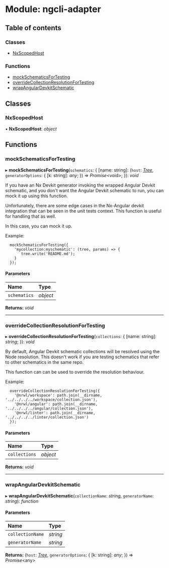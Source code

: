 # Module: ngcli-adapter

## Table of contents

### Classes

- [NxScopedHost](../../angular/nx-devkit/ngcli_adapter#nxscopedhost)

### Functions

- [mockSchematicsForTesting](../../angular/nx-devkit/ngcli_adapter#mockschematicsfortesting)
- [overrideCollectionResolutionForTesting](../../angular/nx-devkit/ngcli_adapter#overridecollectionresolutionfortesting)
- [wrapAngularDevkitSchematic](../../angular/nx-devkit/ngcli_adapter#wrapangulardevkitschematic)

## Classes

### NxScopedHost

• **NxScopedHost**: _object_

## Functions

### mockSchematicsForTesting

▸ **mockSchematicsForTesting**(`schematics`: { [name: string]: (`host`: [_Tree_](../../angular/nx-devkit/index#tree), `generatorOptions`: { [k: string]: _any_; }) => _Promise_<void\>; }): _void_

If you have an Nx Devkit generator invoking the wrapped Angular Devkit schematic,
and you don't want the Angular Devkit schematic to run, you can mock it up using this function.

Unfortunately, there are some edge cases in the Nx-Angular devkit integration that
can be seen in the unit tests context. This function is useful for handling that as well.

In this case, you can mock it up.

Example:

```
  mockSchematicsForTesting({
    'mycollection:myschematic': (tree, params) => {
       tree.write('README.md');
    }
  });

```

#### Parameters

| Name         | Type     |
| :----------- | :------- |
| `schematics` | _object_ |

**Returns:** _void_

---

### overrideCollectionResolutionForTesting

▸ **overrideCollectionResolutionForTesting**(`collections`: { [name: string]: _string_; }): _void_

By default, Angular Devkit schematic collections will be resolved using the Node resolution.
This doesn't work if you are testing schematics that refer to other schematics in the
same repo.

This function can can be used to override the resolution behaviour.

Example:

```
  overrideCollectionResolutionForTesting({
    '@nrwl/workspace': path.join(__dirname, '../../../../workspace/collection.json'),
    '@nrwl/angular': path.join(__dirname, '../../../../angular/collection.json'),
    '@nrwl/linter': path.join(__dirname, '../../../../linter/collection.json')
  });

```

#### Parameters

| Name          | Type     |
| :------------ | :------- |
| `collections` | _object_ |

**Returns:** _void_

---

### wrapAngularDevkitSchematic

▸ **wrapAngularDevkitSchematic**(`collectionName`: _string_, `generatorName`: _string_): _function_

#### Parameters

| Name             | Type     |
| :--------------- | :------- |
| `collectionName` | _string_ |
| `generatorName`  | _string_ |

**Returns:** (`host`: [_Tree_](../../angular/nx-devkit/index#tree), `generatorOptions`: { [k: string]: _any_; }) => _Promise_<any\>

